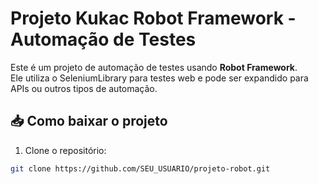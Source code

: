 # Projeto Kukac Robot Framework - Automação de Testes

Este é um projeto de automação de testes usando **Robot Framework**.  
Ele utiliza o SeleniumLibrary para testes web e pode ser expandido para APIs ou outros tipos de automação.

## 📥 Como baixar o projeto

1. Clone o repositório:

```bash
git clone https://github.com/SEU_USUARIO/projeto-robot.git
